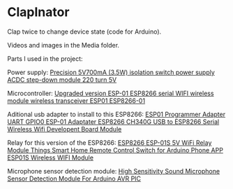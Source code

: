 # ClapInator
Clap twice to change device state (code for Arduino).

Videos and images in the Media folder.

Parts I used in the project:

Power supply:
[Precision 5V700mA (3.5W) isolation switch power supply ACDC step-down module 220 turn 5V](https://www.aliexpress.com/item/32847550534.html?spm=a2g0s.9042311.0.0.27424c4dSPT9Dn)

Microcontroller:
[Upgraded version ESP-01 ESP8266 serial WIFI wireless module wireless transceiver ESP01 ESP8266-01](https://www.aliexpress.com/item/32900849637.html?spm=a2g0s.9042311.0.0.27424c4dPUNuVY)

Aditional usb adapter to install to this ESP8266:
[ESP01 Programmer Adapter UART GPIO0 ESP-01 Adaptater ESP8266 CH340G USB to ESP8266 Serial Wireless Wifi Developent Board Module](https://www.aliexpress.com/item/32685575699.html?spm=a2g0s.9042311.0.0.27424c4dGNCX6W)

Relay for this version of the ESP8266:
[ESP8266 ESP-01S 5V WiFi Relay Module Things Smart Home Remote Control Switch for Arduino Phone APP ESP01S Wireless WIFI Module](https://www.aliexpress.com/item/32890526507.html?spm=a2g0s.9042311.0.0.27424c4dGNCX6W)

Microphone sensor detection module:
[High Sensitivity Sound Microphone Sensor Detection Module For Arduino AVR PIC](https://www.aliexpress.com/item/32547738018.html?spm=a2g0s.9042311.0.0.27424c4dlOrb2y)
